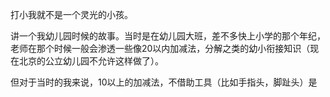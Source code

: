 打小我就不是一个灵光的小孩。

讲一个我幼儿园时候的故事。当时是在幼儿园大班，差不多快上小学的那个年纪，老师在那个时候一般会渗透一些像20以内加减法，分解之类的幼小衔接知识（现在北京的公立幼儿园不允许这样做了）。

但对于当时的我来说，10以上的加减法，不借助工具（比如手指头，脚趾头）是